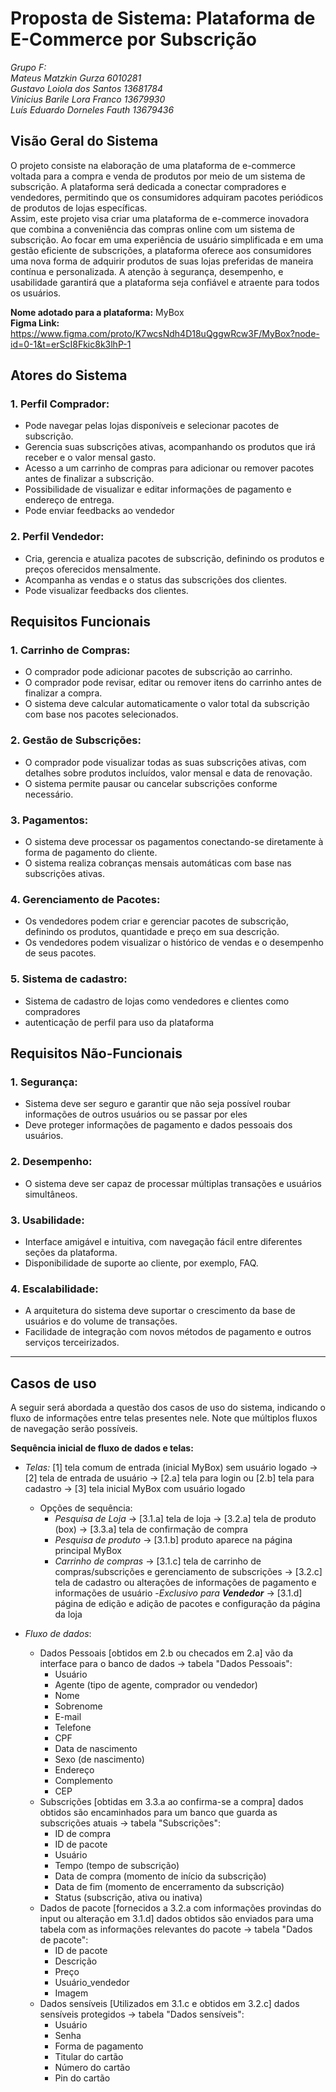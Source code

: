 # Proposta de Sistema: Plataforma de E-Commerce por Subscrição

_Grupo F:<br>
Mateus Matzkin Gurza 6010281<br>
Gustavo Loiola dos Santos 13681784<br>
Vinicius Barile Lora Franco 13679930<br>
Luís Eduardo Dorneles Fauth 13679436_<br>

## Visão Geral do Sistema

O projeto consiste na elaboração de uma plataforma de e-commerce voltada para a compra e venda de produtos por meio de um sistema de subscrição. A plataforma será dedicada a conectar compradores e vendedores, permitindo que os consumidores adquiram pacotes periódicos de produtos de lojas específicas.<br>
	Assim, este projeto visa criar uma plataforma de e-commerce inovadora que combina a conveniência das compras online com um sistema de subscrição. Ao focar em uma experiência de usuário simplificada e em uma gestão eficiente de subscrições, a plataforma oferece aos consumidores uma nova forma de adquirir produtos de suas lojas preferidas de maneira contínua e personalizada. A atenção à segurança, desempenho, e usabilidade garantirá que a plataforma seja confiável e atraente para todos os usuários.

**Nome adotado para a plataforma:** MyBox <br>
**Figma Link:** https://www.figma.com/proto/K7wcsNdh4D18uQggwRcw3F/MyBox?node-id=0-1&t=erScI8Fkic8k3lhP-1
	
## Atores do Sistema

### 1. Perfil Comprador:
   - Pode navegar pelas lojas disponíveis e selecionar pacotes de subscrição.
   - Gerencia suas subscrições ativas, acompanhando os produtos que irá receber e o valor mensal gasto.
   - Acesso a um carrinho de compras para adicionar ou remover pacotes antes de finalizar a subscrição.
   - Possibilidade de visualizar e editar informações de pagamento e endereço de entrega.
   - Pode enviar feedbacks ao vendedor


### 2. Perfil Vendedor:
   - Cria, gerencia e atualiza pacotes de subscrição, definindo os produtos e preços oferecidos mensalmente.
   - Acompanha as vendas e o status das subscrições dos clientes.
   - Pode visualizar feedbacks dos clientes.

## Requisitos Funcionais

### 1. Carrinho de Compras:
   - O comprador pode adicionar pacotes de subscrição ao carrinho.
   - O comprador pode revisar, editar ou remover itens do carrinho antes de finalizar a compra.
   - O sistema deve calcular automaticamente o valor total da subscrição com base nos pacotes selecionados.

### 2. Gestão de Subscrições:
   - O comprador pode visualizar todas as suas subscrições ativas, com detalhes sobre produtos incluídos, valor mensal e data de renovação.
   - O sistema permite pausar ou cancelar subscrições conforme necessário.

### 3. Pagamentos:
   - O sistema deve processar os pagamentos conectando-se diretamente à forma de pagamento do cliente.
   - O sistema realiza cobranças mensais automáticas com base nas subscrições ativas.

### 4. Gerenciamento de Pacotes:
   - Os vendedores podem criar e gerenciar pacotes de subscrição, definindo os produtos, quantidade e preço em sua descrição.
   - Os vendedores podem visualizar o histórico de vendas e o desempenho de seus pacotes.

### 5. Sistema de cadastro:
   - Sistema de cadastro de lojas como vendedores e clientes como compradores
   - autenticação de perfil para uso da plataforma

## Requisitos Não-Funcionais

### 1. Segurança:
   - Sistema deve ser seguro e garantir que não seja possível roubar informações de outros usuários ou se passar por eles
   - Deve proteger informações de pagamento e dados pessoais dos usuários.
  
### 2. Desempenho:
   - O sistema deve ser capaz de processar múltiplas transações e usuários simultâneos.

### 3. Usabilidade:
   - Interface amigável e intuitiva, com navegação fácil entre diferentes seções da plataforma.
   - Disponibilidade de suporte ao cliente, por exemplo, FAQ.

### 4. Escalabilidade:
   - A arquitetura do sistema deve suportar o crescimento da base de usuários e do volume de transações.
   - Facilidade de integração com novos métodos de pagamento e outros serviços terceirizados.
---

## Casos de uso
A seguir será abordada a questão dos casos de uso do sistema, indicando o fluxo de informações entre telas presentes nele. Note que múltiplos fluxos de navegação serão possíveis.<br>

**Sequência inicial de fluxo de dados e telas:**

- _Telas:_ [1] tela comum de entrada (inicial MyBox) sem usuário logado -> [2] tela de entrada de usuário -> [2.a] tela para login ou [2.b] tela para cadastro -> [3] tela inicial MyBox com usuário logado
	- Opções de sequência:
		- _Pesquisa de Loja_ -> [3.1.a] tela de loja -> [3.2.a] tela de produto (box) -> [3.3.a] tela de confirmação de compra
		- _Pesquisa de produto_ -> [3.1.b] produto aparece na página principal MyBox
		- _Carrinho de compras_ -> [3.1.c] tela de carrinho de compras/subscrições e gerenciamento de subscrições -> [3.2.c] tela de cadastro ou alterações de informações de pagamento e informações de usuário
		-_Exclusivo para **Vendedor**_ -> [3.1.d] página de edição e adição de pacotes e configuração da página da loja
 
- _Fluxo de dados_:
	- Dados Pessoais [obtidos em 2.b ou checados em 2.a] vão da interface para o banco de dados -> tabela "Dados Pessoais":
		- Usuário
		- Agente (tipo de agente, comprador ou vendedor)   
		- Nome
		- Sobrenome
		- E-mail
		- Telefone
		- CPF
		- Data de nascimento
		- Sexo (de nascimento)
		- Endereço
		- Complemento
		- CEP
	- Subscrições [obtidas em 3.3.a ao confirma-se a compra] dados obtidos são encaminhados para um banco que guarda as subscrições atuais -> tabela "Subscrições":
		- ID de compra
		- ID de pacote
		- Usuário
		- Tempo (tempo de subscrição)
 		- Data de compra (momento de início da subscrição)
		- Data de fim (momento de encerramento da subscrição)  
		- Status (subscrição, ativa ou inativa)
	- Dados de pacote [fornecidos a 3.2.a com informações provindas do input ou alteração em 3.1.d] dados obtidos são enviados para uma tabela com as informações relevantes do pacote -> tabela "Dados de pacote":
		- ID de pacote
		- Descrição
		- Preço 
		- Usuário_vendedor
		- Imagem    
	- Dados sensíveis [Utilizados em 3.1.c e obtidos em 3.2.c] dados sensíveis protegidos -> tabela "Dados sensíveis":
		- Usuário
		- Senha
		- Forma de pagamento
		- Titular do cartão
		- Número do cartão
		- Pin do cartão       
